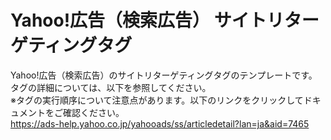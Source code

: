 # Yahoo!広告（検索広告） サイトリターゲティングタグ


Yahoo!広告（検索広告）のサイトリターゲティングタグのテンプレートです。<br>
タグの詳細については、以下を参照してください。<br>
※タグの実行順序について注意点があります。以下のリンクをクリックしてドキュメントをご確認ください。<br>
https://ads-help.yahoo.co.jp/yahooads/ss/articledetail?lan=ja&aid=7465


